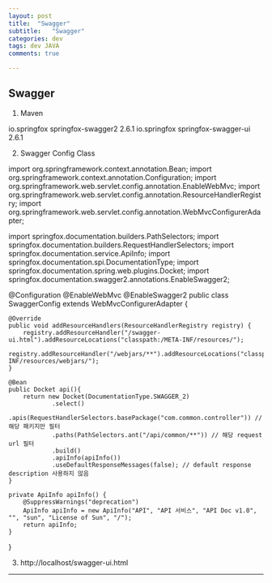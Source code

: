 ```yaml
---
layout: post
title:  "Swagger"
subtitle:   "Swagger"
categories: dev
tags: dev JAVA
comments: true

---
```


## Swagger

1. Maven
<!-- swagger -->
<dependency>
    <groupId>io.springfox</groupId>
    <artifactId>springfox-swagger2</artifactId>
    <version>2.6.1</version>
</dependency>
 
<dependency>
    <groupId>io.springfox</groupId>
    <artifactId>springfox-swagger-ui</artifactId>
    <version>2.6.1</version>
</dependency>

2. Swagger Config Class

import org.springframework.context.annotation.Bean;
import org.springframework.context.annotation.Configuration;
import org.springframework.web.servlet.config.annotation.EnableWebMvc;
import org.springframework.web.servlet.config.annotation.ResourceHandlerRegistry;
import org.springframework.web.servlet.config.annotation.WebMvcConfigurerAdapter;
 
import springfox.documentation.builders.PathSelectors;
import springfox.documentation.builders.RequestHandlerSelectors;
import springfox.documentation.service.ApiInfo;
import springfox.documentation.spi.DocumentationType;
import springfox.documentation.spring.web.plugins.Docket;
import springfox.documentation.swagger2.annotations.EnableSwagger2;
 
@Configuration
@EnableWebMvc
@EnableSwagger2
public class SwaggerConfig extends WebMvcConfigurerAdapter {
    
    @Override
    public void addResourceHandlers(ResourceHandlerRegistry registry) {
        registry.addResourceHandler("/swagger-ui.html").addResourceLocations("classpath:/META-INF/resources/");
        registry.addResourceHandler("/webjars/**").addResourceLocations("classpath:/META-INF/resources/webjars/");
    }
    
    @Bean
    public Docket api(){
        return new Docket(DocumentationType.SWAGGER_2)
                .select()
                .apis(RequestHandlerSelectors.basePackage("com.common.controller")) // 해당 패키지만 필터
                .paths(PathSelectors.ant("/api/common/**")) // 해당 request url 필터
                .build()
                .apiInfo(apiInfo())
                .useDefaultResponseMessages(false); // default response description 사용하지 않음
    }
 
    private ApiInfo apiInfo() {
        @SuppressWarnings("deprecation")
        ApiInfo apiInfo = new ApiInfo("API", "API 서비스", "API Doc v1.0", "", "sun", "License of Sun", "/");
        return apiInfo;
    }
}

3. http://localhost/swagger-ui.html


---

